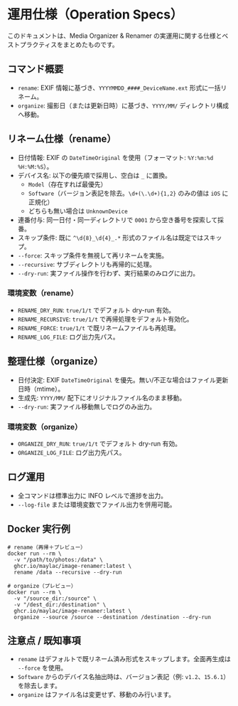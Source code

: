 # 運用仕様（Operation Specs）

このドキュメントは、Media Organizer & Renamer の実運用に関する仕様とベストプラクティスをまとめたものです。

## コマンド概要

- `rename`: EXIF 情報に基づき、`YYYYMMDD_####_DeviceName.ext` 形式に一括リネーム。
- `organize`: 撮影日（または更新日時）に基づき、`YYYY/MM/` ディレクトリ構成へ移動。

## リネーム仕様（rename）

- 日付情報: EXIF の `DateTimeOriginal` を使用（フォーマット: `%Y:%m:%d %H:%M:%S`）。
- デバイス名: 以下の優先順で採用し、空白は `_` に置換。
  - `Model`（存在すれば最優先）
  - `Software`（バージョン表記を除去。`\d+(\.\d+){1,2}` のみの値は `iOS` に正規化）
  - どちらも無い場合は `UnknownDevice`
- 連番付与: 同一日付・同一ディレクトリで `0001` から空き番号を探索して採番。
- スキップ条件: 既に `^\d{8}_\d{4}_.*` 形式のファイル名は既定ではスキップ。
- `--force`: スキップ条件を無視して再リネームを実施。
- `--recursive`: サブディレクトリも再帰的に処理。
- `--dry-run`: 実ファイル操作を行わず、実行結果のみログに出力。

### 環境変数（rename）

- `RENAME_DRY_RUN`: `true/1/t` でデフォルト dry-run 有効。
- `RENAME_RECURSIVE`: `true/1/t` で再帰処理をデフォルト有効化。
- `RENAME_FORCE`: `true/1/t` で既リネームファイルも再処理。
- `RENAME_LOG_FILE`: ログ出力先パス。

## 整理仕様（organize）

- 日付決定: EXIF `DateTimeOriginal` を優先。無い/不正な場合はファイル更新日時（mtime）。
- 生成先: `YYYY/MM/` 配下にオリジナルファイル名のまま移動。
- `--dry-run`: 実ファイル移動無しでログのみ出力。

### 環境変数（organize）

- `ORGANIZE_DRY_RUN`: `true/1/t` でデフォルト dry-run 有効。
- `ORGANIZE_LOG_FILE`: ログ出力先パス。

## ログ運用

- 全コマンドは標準出力に INFO レベルで進捗を出力。
- `--log-file` または環境変数でファイル出力を併用可能。

## Docker 実行例

```
# rename（再帰＋プレビュー）
docker run --rm \
  -v "/path/to/photos:/data" \
  ghcr.io/maylac/image-renamer:latest \
  rename /data --recursive --dry-run

# organize（プレビュー）
docker run --rm \
  -v "/source_dir:/source" \
  -v "/dest_dir:/destination" \
  ghcr.io/maylac/image-renamer:latest \
  organize --source /source --destination /destination --dry-run
```

## 注意点 / 既知事項

- `rename` はデフォルトで既リネーム済み形式をスキップします。全面再生成は `--force` を使用。
- `Software` からのデバイス名抽出時は、バージョン表記（例: `v1.2`、`15.6.1`）を除去します。
- `organize` はファイル名は変更せず、移動のみ行います。
